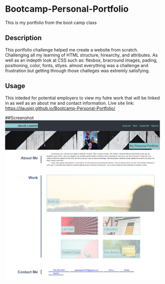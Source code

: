 # Bootcamp-Personal-Portfolio
This is my portfolio from the boot camp class

## Description
This portfolio challenge helped me create a website from scratch. Challenging all my learning of HTML structure, hirearchy, and attributes. As well as an indepth look at CSS such as: flexbox, bracround images, pading, positioning, color, fonts, stlyes. almost everything was a challenge and frustration but getting through those challeges was extremly satisfying. 
## Usage
This inteded for potential employers to view my futre work that will be linked in as well as an about me and contact information. 
Live site link:
https://jlausier.github.io/Bootcamp-Personal-Portfolio/

##Screenshot
![Screenshot](./assets/images/127.0.0.1_5501_index.html%20(1).png)